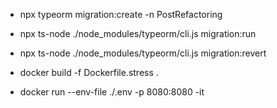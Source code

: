* npx typeorm migration:create -n PostRefactoring
* npx ts-node ./node_modules/typeorm/cli.js migration:run
* npx ts-node ./node_modules/typeorm/cli.js migration:revert

* docker build -f Dockerfile.stress .
* docker run --env-file ./.env -p 8080:8080 -it <hash>